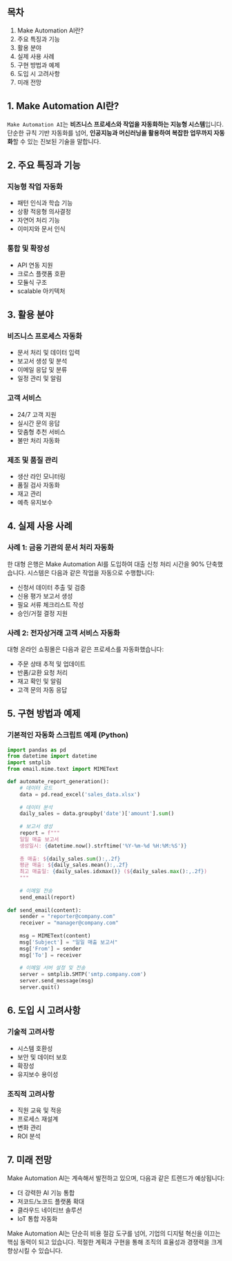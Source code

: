 ## 목차
1. Make Automation AI란?
2. 주요 특징과 기능
3. 활용 분야
4. 실제 사용 사례
5. 구현 방법과 예제
6. 도입 시 고려사항
7. 미래 전망

## 1. Make Automation AI란?

`Make Automation AI`는 **비즈니스 프로세스와 작업을 자동화하는 지능형 시스템**입니다. 단순한 규칙 기반 자동화를 넘어, **인공지능과 머신러닝을 활용하여 복잡한 업무까지 자동화**할 수 있는 진보된 기술을 말합니다.

## 2. 주요 특징과 기능

### 지능형 작업 자동화
- 패턴 인식과 학습 기능
- 상황 적응형 의사결정
- 자연어 처리 기능
- 이미지와 문서 인식

### 통합 및 확장성
- API 연동 지원
- 크로스 플랫폼 호환
- 모듈식 구조
- scalable 아키텍처

## 3. 활용 분야

### 비즈니스 프로세스 자동화
- 문서 처리 및 데이터 입력
- 보고서 생성 및 분석
- 이메일 응답 및 분류
- 일정 관리 및 알림

### 고객 서비스
- 24/7 고객 지원
- 실시간 문의 응답
- 맞춤형 추천 서비스
- 불만 처리 자동화

### 제조 및 품질 관리
- 생산 라인 모니터링
- 품질 검사 자동화
- 재고 관리
- 예측 유지보수

## 4. 실제 사용 사례

### 사례 1: 금융 기관의 문서 처리 자동화
한 대형 은행은 Make Automation AI를 도입하여 대출 신청 처리 시간을 90% 단축했습니다. 시스템은 다음과 같은 작업을 자동으로 수행합니다:

- 신청서 데이터 추출 및 검증
- 신용 평가 보고서 생성
- 필요 서류 체크리스트 작성
- 승인/거절 결정 지원

### 사례 2: 전자상거래 고객 서비스 자동화
대형 온라인 쇼핑몰은 다음과 같은 프로세스를 자동화했습니다:

- 주문 상태 추적 및 업데이트
- 반품/교환 요청 처리
- 재고 확인 및 알림
- 고객 문의 자동 응답

## 5. 구현 방법과 예제

### 기본적인 자동화 스크립트 예제 (Python)

```python
import pandas as pd
from datetime import datetime
import smtplib
from email.mime.text import MIMEText

def automate_report_generation():
    # 데이터 로드
    data = pd.read_excel('sales_data.xlsx')
    
    # 데이터 분석
    daily_sales = data.groupby('date')['amount'].sum()
    
    # 보고서 생성
    report = f"""
    일일 매출 보고서
    생성일시: {datetime.now().strftime('%Y-%m-%d %H:%M:%S')}
    
    총 매출: ${daily_sales.sum():,.2f}
    평균 매출: ${daily_sales.mean():,.2f}
    최고 매출일: {daily_sales.idxmax()} (${daily_sales.max():,.2f})
    """
    
    # 이메일 전송
    send_email(report)
    
def send_email(content):
    sender = "reporter@company.com"
    receiver = "manager@company.com"
    
    msg = MIMEText(content)
    msg['Subject'] = "일일 매출 보고서"
    msg['From'] = sender
    msg['To'] = receiver
    
    # 이메일 서버 설정 및 전송
    server = smtplib.SMTP('smtp.company.com')
    server.send_message(msg)
    server.quit()
```

## 6. 도입 시 고려사항

### 기술적 고려사항
- 시스템 호환성
- 보안 및 데이터 보호
- 확장성
- 유지보수 용이성

### 조직적 고려사항
- 직원 교육 및 적응
- 프로세스 재설계
- 변화 관리
- ROI 분석

## 7. 미래 전망

Make Automation AI는 계속해서 발전하고 있으며, 다음과 같은 트렌드가 예상됩니다:

- 더 강력한 AI 기능 통합
- 저코드/노코드 플랫폼 확대
- 클라우드 네이티브 솔루션
- IoT 통합 자동화

Make Automation AI는 단순히 비용 절감 도구를 넘어, 기업의 디지털 혁신을 이끄는 핵심 동력이 되고 있습니다. 적절한 계획과 구현을 통해 조직의 효율성과 경쟁력을 크게 향상시킬 수 있습니다.